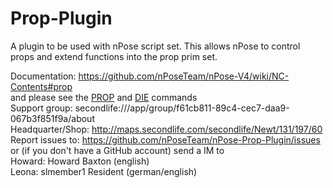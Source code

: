 # Prop-Plugin
A plugin to be used with nPose script set. This allows nPose to control props and extend functions into the prop prim set.

Documentation: https://github.com/nPoseTeam/nPose-V4/wiki/NC-Contents#prop  
and please see the [PROP](https://github.com/nPoseTeam/nPose-V4/wiki/NC-Contents#NC-Contents#prop) and [DIE](https://github.com/nPoseTeam/nPose-V4/wiki/NC-Contents#die) commands     
Support group: secondlife:///app/group/f61cb811-89c4-cec7-daa9-067b3f851f9a/about  
Headquarter/Shop: http://maps.secondlife.com/secondlife/Newt/131/197/60  
Report issues to: https://github.com/nPoseTeam/nPose-Prop-Plugin/issues  
or (if you don't have a GitHub account) send a IM to  
Howard: Howard Baxton (english)  
Leona: slmember1 Resident (german/english)
